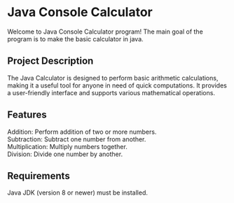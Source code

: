 
# Java Console Calculator

Welcome to Java Console Calculator program! The main goal of the program is to make the basic calculator in java.


## Project Description

The Java Calculator is designed to perform basic arithmetic calculations, making it a useful tool for anyone in need of quick computations. It provides a user-friendly interface and supports various mathematical operations.

## Features

Addition: Perform addition of two or more numbers.  
Subtraction: Subtract one number from another.  
Multiplication: Multiply numbers together.  
Division: Divide one number by another.


## Requirements

Java JDK (version 8 or newer) must be installed.

